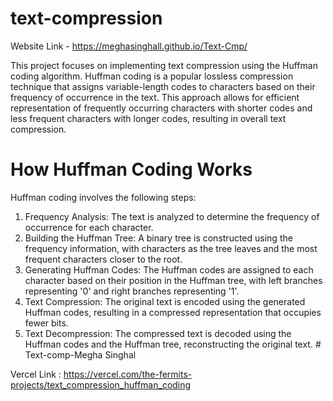 # text-compression
Website Link - https://meghasinghall.github.io/Text-Cmp/ <br/>

This project focuses on implementing text compression using the Huffman coding algorithm. Huffman coding is a popular lossless compression technique that assigns variable-length codes to characters based on their frequency of occurrence in the text. This approach allows for efficient representation of frequently occurring characters with shorter codes and less frequent characters with longer codes, resulting in overall text compression.

# How Huffman Coding Works
Huffman coding involves the following steps:

1. Frequency Analysis: The text is analyzed to determine the frequency of occurrence for each character.
2. Building the Huffman Tree: A binary tree is constructed using the frequency information, with characters as the tree leaves and the most frequent characters closer to the root.
3. Generating Huffman Codes: The Huffman codes are assigned to each character based on their position in the Huffman tree, with left branches representing '0' and right branches representing '1'.
4. Text Compression: The original text is encoded using the generated Huffman codes, resulting in a compressed representation that occupies fewer bits.
5. Text Decompression: The compressed text is decoded using the Huffman codes and the Huffman tree, reconstructing the original text.
#   T e x t - c o m p - Megha Singhal 


Vercel Link :
https://vercel.com/the-fermits-projects/text_compression_huffman_coding
 
 
